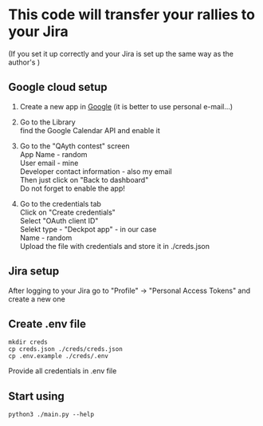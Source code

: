 # This code will transfer your rallies to your Jira
(If you set it up correctly and your Jira is set up the same way as the author's )

## Google cloud setup
1. Create a new app in [Google](https://console.cloud.google.com/projectcreate) (it is better to use personal e-mail...)

2. Go to the Library  
find the Google Calendar API and enable it

3. Go to the "QAyth contest" screen  
App Name - random  
User email - mine  
Developer contact information - also my email  
Then just click on "Back to dashboard"   
Do not forget to enable the app!

4. Go to the credentials tab  
Click on "Create credentials"  
Select "OAuth client ID"  
Selekt type - "Deckpot app" - in our case  
Name - random  
Upload the file with credentials and store it in ./creds.json


## Jira setup

After logging to your Jira go to "Profile" -> "Personal Access Tokens" and create a new one

## Create .env file
```
mkdir creds
cp creds.json ./creds/creds.json
cp .env.example ./creds/.env
```
Provide all credentials in .env file

## Start using
```
python3 ./main.py --help
```